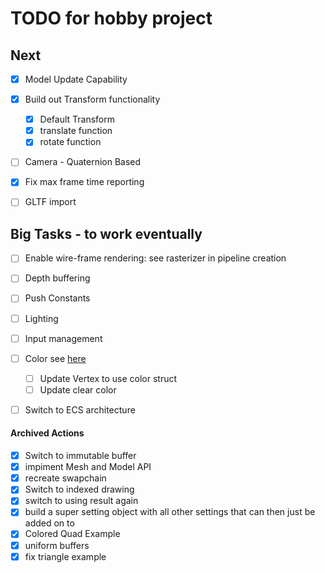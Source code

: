 # TODO for hobby project

## Next
- [x] Model Update Capability
- [x] Build out Transform functionality
    - [x] Default Transform
    - [x] translate function
    - [x] rotate function
- [ ] Camera - Quaternion Based
- [x] Fix max frame time reporting
- [ ] GLTF import


## Big Tasks - to work eventually
- [ ] Enable wire-frame rendering: see rasterizer in pipeline creation
- [ ] Depth buffering
- [ ] Push Constants
- [ ] Lighting
- [ ] Input management
- [ ] Color see [here][L1]
    - [ ] Update Vertex to use color struct
    - [ ] Update clear color
- [ ] Switch to ECS architecture


#### Archived Actions
- [x] Switch to immutable buffer
- [X] impiment Mesh and Model API
- [x] recreate swapchain
- [x] Switch to indexed drawing
- [x] switch to using result again
- [x] build a super setting object with all other settings that can then just be added on to 
- [x] Colored Quad Example
- [x] uniform buffers
- [x] fix triangle example

[L1]: https://github.com/amethyst/amethyst/blob/master/amethyst_renderer/src/color.rs